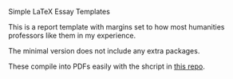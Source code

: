 Simple LaTeX Essay Templates

This is a report template with margins set to how most humanities professors like them in my experience.

The minimal version does not include any extra packages.

These compile into PDFs easily with the shcript in [this repo](https://github.com/davidcolling/latex_docker).
